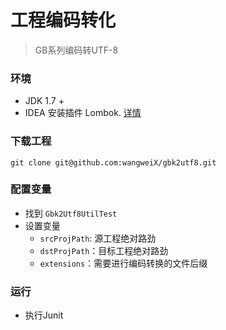 工程编码转化
===

> GB系列编码转UTF-8

### 环境
- JDK 1.7 +
- IDEA 安装插件 Lombok. [详情](https://wangwei.one/posts/917fb1e0.html)

### 下载工程
```$shell
git clone git@github.com:wangweiX/gbk2utf8.git
```

### 配置变量
- 找到 `Gbk2Utf8UtilTest`
- 设置变量 
  - `srcProjPath`: 源工程绝对路劲
  - `dstProjPath`：目标工程绝对路劲
  - `extensions`：需要进行编码转换的文件后缀  
  
### 运行
- 执行Junit
